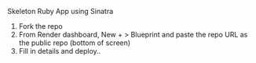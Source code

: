 Skeleton Ruby App using Sinatra

1. Fork the repo
2. From Render dashboard, New + > Blueprint and paste the repo URL as the public repo (bottom of screen)
3. Fill in details and deploy..
